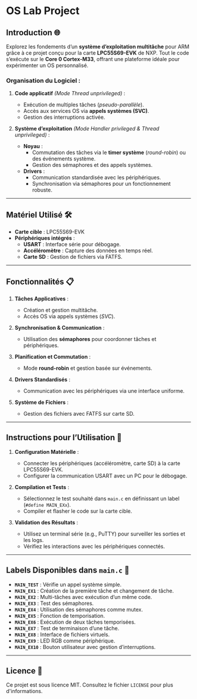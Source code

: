 # OS Lab Project  

## Introduction 🌐  
Explorez les fondements d’un **système d’exploitation multitâche** pour ARM grâce à ce projet conçu pour la carte **LPC55S69-EVK** de NXP. Tout le code s’exécute sur le **Core 0 Cortex-M33**, offrant une plateforme idéale pour expérimenter un OS personnalisé.  

### Organisation du Logiciel :  
1. **Code applicatif** *(Mode Thread unprivileged)* :  
   - Exécution de multiples tâches (*pseudo-parallèle*).  
   - Accès aux services OS via **appels systèmes (SVC)**.  
   - Gestion des interruptions activée.  

2. **Système d’exploitation** *(Mode Handler privileged & Thread unprivileged)* :  
   - **Noyau** :  
     - Commutation des tâches via le **timer système** (*round-robin*) ou des événements système.  
     - Gestion des sémaphores et des appels systèmes.  
   - **Drivers** :  
     - Communication standardisée avec les périphériques.  
     - Synchronisation via sémaphores pour un fonctionnement robuste.  

---

## Matériel Utilisé 🛠️  
- **Carte cible** : LPC55S69-EVK  
- **Périphériques intégrés** :  
  - **USART** : Interface série pour débogage.  
  - **Accéléromètre** : Capture des données en temps réel.  
  - **Carte SD** : Gestion de fichiers via FATFS.  

---

## Fonctionnalités 📋  
1. **Tâches Applicatives** :  
   - Création et gestion multitâche.  
   - Accès OS via appels systèmes (*SVC*).  

2. **Synchronisation & Communication** :  
   - Utilisation des **sémaphores** pour coordonner tâches et périphériques.  

3. **Planification et Commutation** :  
   - Mode **round-robin** et gestion basée sur événements.  

4. **Drivers Standardisés** :  
   - Communication avec les périphériques via une interface uniforme.  

5. **Système de Fichiers** :  
   - Gestion des fichiers avec FATFS sur carte SD.  

---

## Instructions pour l’Utilisation 🚀  
1. **Configuration Matérielle** :  
   - Connecter les périphériques (accéléromètre, carte SD) à la carte LPC55S69-EVK.  
   - Configurer la communication USART avec un PC pour le débogage.  

2. **Compilation et Tests** :  
   - Sélectionnez le test souhaité dans `main.c` en définissant un label (`#define MAIN_EXx`).  
   - Compiler et flasher le code sur la carte cible.  

3. **Validation des Résultats** :  
   - Utilisez un terminal série (e.g., PuTTY) pour surveiller les sorties et les logs.  
   - Vérifiez les interactions avec les périphériques connectés.  

---

## Labels Disponibles dans `main.c` 🎯  
- **`MAIN_TEST`** : Vérifie un appel système simple.  
- **`MAIN_EX1`** : Création de la première tâche et changement de tâche.  
- **`MAIN_EX2`** : Multi-tâches avec exécution d’un même code.  
- **`MAIN_EX3`** : Test des sémaphores.  
- **`MAIN_EX4`** : Utilisation des sémaphores comme mutex.  
- **`MAIN_EX5`** : Fonction de temporisation.  
- **`MAIN_EX6`** : Exécution de deux tâches temporisées.  
- **`MAIN_EX7`** : Test de terminaison d’une tâche.  
- **`MAIN_EX8`** : Interface de fichiers virtuels.  
- **`MAIN_EX9`** : LED RGB comme périphérique.  
- **`MAIN_EX10`** : Bouton utilisateur avec gestion d’interruptions.  

---

## Licence 📄  
Ce projet est sous licence MIT. Consultez le fichier `LICENSE` pour plus d'informations.
